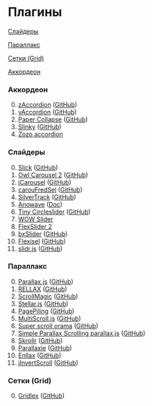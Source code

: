 # Плагины

[Слайдеры](#Слайдеры)

[Параллакс](#Параллакс)

[Сетки (Grid)](#Сетки)

[Аккордеон](#Аккордеон)



### Аккордеон

0. [zAccordion](https://natearmagost.github.io/zaccordion/) ([GitHub](https://github.com/natearmagost/zAccordion/))
0. [vAccordion](http://lukaszwatroba.github.io/v-accordion/) ([GitHub](https://github.com/LukaszWatroba/v-accordion))
0. [Paper Collapse](https://bbo-code.com/components/paper-collapse) ([GitHub](https://github.com/alexander-ruehle/paper-collapse))
0. [Slinky](http://slinky.iclanzan.com/) ([GitHub](https://github.com/iclanzan/slinky))
0. [Zozo accordion](http://zozoui.com/accordion/)






### Слайдеры

0. [Slick](http://kenwheeler.github.io/slick/) ([GitHub](https://github.com/kenwheeler/slick/))
0. [Owl Carousel 2](https://owlcarousel2.github.io/OwlCarousel2/) ([GitHub](https://github.com/OwlCarousel2/OwlCarousel2/))
0. [jCarousel](http://sorgalla.com/jcarousel/) ([GitHub](https://github.com/jsor/jcarousel))
0. [carouFredSel](https://github.com/Codeinwp/carouFredSel-jQuery) ([GitHub](https://github.com/Codeinwp/carouFredSel-jQuery))
0. [SilverTrack](http://tulios.github.io/jquery.silver_track/)  ([GitHub](https://github.com/tulios/jquery.silver_track/))
0. [Anowave](http://www.anowave.com/factory/anoslide/demo.html) ([Doc](http://www.anowave.com/ultra-lightweight-responsive-carousel/))
0. [Tiny Circleslider](http://baijs.com/tinycircleslider/) ([GitHub](https://github.com/wieringen/tinycircleslider/))
0. [WOW Slider](http://wowslider.com/)
0. [FlexSlider 2](http://flexslider.woothemes.com/basic-carousel.html)
0. [bxSlider](http://bxslider.com/) ([GitHub](https://github.com/stevenwanderski/bxslider-4/))
0. [Flexisel](http://9bitstudios.github.io/flexisel/) ([GitHub](https://github.com/9bitStudios/flexisel/))
0. [slidr.js](http://www.bchanx.com/slidr) ([GitHub](https://github.com/bchanx/slidr))





### Параллакс

0. [Parallax.js](http://matthew.wagerfield.com/parallax/) ([GitHub](https://github.com/wagerfield/parallax))
0. [RELLAX](https://dixonandmoe.com/rellax/) ([GitHub](https://github.com/dixonandmoe/rellax/))
0. [ScrollMagic](http://scrollmagic.io/) ([GitHub](https://github.com/janpaepke/ScrollMagic/))
0. [Stellar.js](http://markdalgleish.com/projects/stellar.js/) ([GitHub](https://github.com/markdalgleish/stellar.js))
0. [PagePiling](http://alvarotrigo.com/pagePiling/) ([GitHub](https://github.com/alvarotrigo/pagePiling.js))
0. [MultiScroll.js](http://alvarotrigo.com/multiScroll/) ([GitHub](https://github.com/alvarotrigo/multiscroll.js))
0. [Super scroll orama](http://johnpolacek.github.io/superscrollorama/) ([GitHub](https://github.com/johnpolacek/superscrollorama))
0. [Simple Parallax Scrolling parallax.js](http://pixelcog.github.io/parallax.js/) ([GitHub](https://github.com/pixelcog/parallax.js/))
0. [Skrollr](http://prinzhorn.github.io/skrollr/) ([GitHub](https://github.com/Prinzhorn/skrollr))
0. [Parallaxie](http://static.theultrasoft.com/parallaxie/demo/) ([GitHub](https://github.com/TheUltrasoft/Parallaxie))
0. [Enllax](http://mmkjony.github.io/enllax.js/) ([GitHub](https://github.com/mmkjony/enllax.js))
0. [jInvertScroll](http://www.pixxelfactory.net/jInvertScroll/) ([GitHub](https://github.com/pixxelfactory/jInvertScroll))






### Сетки (Grid)

0. [Gridlex](http://gridlex.devlint.fr/index.html) ([GitHub](https://github.com/devlint/gridlex))
